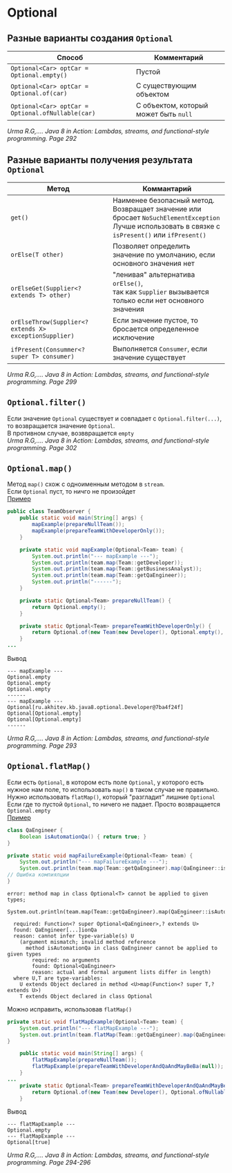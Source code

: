 # Optional
## Разные варианты создания `Optional`
| Способ | Комментарий |
| --- | --- |
| `Optional<Car> optCar = Optional.empty()` | Пустой |
| `Optional<Car> optCar = Optional.of(car)` | С существующим объектом |
| `Optional<Car> optCar = Optional.ofNullable(car)` | С объектом, который может быть `null` |

_Urma R.G,.... Java 8 in Action: Lambdas, streams, and functional-style programming. Page 292_

## Разные варианты получения результата `Optional`
| Метод | Коммантарий |
| --- | --- |
| `get()` | Наименее безопасный метод.<br/>Возвращает значение или бросает `NoSuchElementException`<br/>Лучше использовать в связке с `isPresent()` или `ifPresent()` |
| `orElse(T other)` | Позволяет определить значение по умолчанию, если основного значения нет |
| `orElseGet(Supplier<? extends T> other)` | "ленивая" альтернатива `orElse()`,<br/>так как `Supplier` вызывается только если нет основного значения |
| `orElseThrow(Supplier<? extends X> exceptionSupplier)` | Если значение пустое, то бросается определенное исключение |
| `ifPresent(Consummer<? super T> consumer)` | Выполняется `Consumer`, если значение существует |

_Urma R.G,.... Java 8 in Action: Lambdas, streams, and functional-style programming. Page 299_

## `Optional.filter()`
Если значение `Optional` существует и совпадает с `Optional.filter(...)`, то возвращается значение `Optional`.<br/>
В противном случае, возввращается `empty`<br/>
_Urma R.G,.... Java 8 in Action: Lambdas, streams, and functional-style programming. Page 302_

## `Optional.map()`
Метод `map()` схож с одноименным методом в `stream`.<br/>
Если `Optional` пуст, то ничго не произойдет<br/>
[Пример](examples/java/optional/TeamObserver.java)
```java
public class TeamObserver {
    public static void main(String[] args) {
        mapExample(prepareNullTeam());
        mapExample(prepareTeamWithDeveloperOnly());
    }

    private static void mapExample(Optional<Team> team) {
        System.out.println("--- mapExample ---");
        System.out.println(team.map(Team::getDeveloper));
        System.out.println(team.map(Team::getBusinessAnalyst));
        System.out.println(team.map(Team::getQaEngineer));
        System.out.println("------");
    }

    private static Optional<Team> prepareNullTeam() {
        return Optional.empty();
    }

    private static Optional<Team> prepareTeamWithDeveloperOnly() {
        return Optional.of(new Team(new Developer(), Optional.empty(), Optional.empty()));
    }
...
```
Вывод
```
--- mapExample ---
Optional.empty
Optional.empty
Optional.empty
------
--- mapExample ---
Optional[ru.akhitev.kb.java8.optional.Developer@7ba4f24f]
Optional[Optional.empty]
Optional[Optional.empty]
------
```
_Urma R.G,.... Java 8 in Action: Lambdas, streams, and functional-style programming. Page 293_

## `Optional.flatMap()`
Если есть `Optional`, в котором есть поле `Optional`, у которого есть нужное нам поле, то использовать `map()` в таком случае не правильно. Нужно использовать `flatMap()`, который "разгладит" лишние `Optional`<br/>
Если где то пустой `Optional`, то ничего не падает. Просто возвращается `Optional.empty`<br/>
[Пример](examples/java/optional/TeamObserver.java)
```java
class QaEngineer {
    Boolean isAutomationQa() { return true; }
}
```
```java
private static void mapFailureExample(Optional<Team> team) {
    System.out.println("--- mapFailureExample ---");
    System.out.println(team.map(Team::getQaEngineer).map(QaEngineer::isAutomationQa));
// Ошибка компиялции
}
```
```
error: method map in class Optional<T> cannot be applied to given types;
        System.out.println(team.map(Team::getQaEngineer).map(QaEngineer::isAutomationQa));
                                                        ^
  required: Function<? super Optional<QaEngineer>,? extends U>
  found: QaEngineer[...]ionQa
  reason: cannot infer type-variable(s) U
    (argument mismatch; invalid method reference
      method isAutomationQa in class QaEngineer cannot be applied to given types
        required: no arguments
        found: Optional<QaEngineer>
        reason: actual and formal argument lists differ in length)
  where U,T are type-variables:
    U extends Object declared in method <U>map(Function<? super T,? extends U>)
    T extends Object declared in class Optional
```
Можно исправить, использовав `flatMap()`
```java
private static void flatMapExample(Optional<Team> team) {
    System.out.println("--- flatMapExample ---");
    System.out.println(team.flatMap(Team::getQaEngineer).map(QaEngineer::isAutomationQa));
}
```
```java
    public static void main(String[] args) {
        flatMapExample(prepareNullTeam());
        flatMapExample(prepareTeamWithDeveloperAndQaAndMayBeBa(null));
    }
...
    private static Optional<Team> prepareTeamWithDeveloperAndQaAndMayBeBa(BusinessAnalyst ba) {
        return Optional.of(new Team(new Developer(), Optional.ofNullable(ba), Optional.of(new QaEngineer())));
    }
```
Вывод
```
--- flatMapExample ---
Optional.empty
--- flatMapExample ---
Optional[true]
```
_Urma R.G,.... Java 8 in Action: Lambdas, streams, and functional-style programming. Page 294-296_